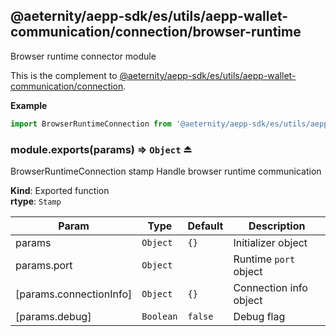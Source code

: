 <a id="module_@aeternity/aepp-sdk/es/utils/aepp-wallet-communication/connection/browser-runtime"></a>

## @aeternity/aepp-sdk/es/utils/aepp-wallet-communication/connection/browser-runtime
Browser runtime connector module

This is the complement to [@aeternity/aepp-sdk/es/utils/aepp-wallet-communication/connection](#module_@aeternity/aepp-sdk/es/utils/aepp-wallet-communication/connection).

**Example**  
```js
import BrowserRuntimeConnection from '@aeternity/aepp-sdk/es/utils/aepp-wallet-communication/connection/browser-runtime'
```
<a id="exp_module_@aeternity/aepp-sdk/es/utils/aepp-wallet-communication/connection/browser-runtime--module.exports"></a>

### module.exports(params) ⇒ `Object` ⏏
BrowserRuntimeConnection stamp
Handle browser runtime communication

**Kind**: Exported function  
**rtype**: `Stamp`

| Param | Type | Default | Description |
| --- | --- | --- | --- |
| params | `Object` | <code>{}</code> | Initializer object |
| params.port | `Object` |  | Runtime `port` object |
| [params.connectionInfo] | `Object` | <code>{}</code> | Connection info object |
| [params.debug] | `Boolean` | <code>false</code> | Debug flag |

